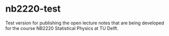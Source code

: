 # nb2220-test
Test version for publishing the open lecture notes that are being developed for the course NB2220 Statistical Physics at TU Delft.
